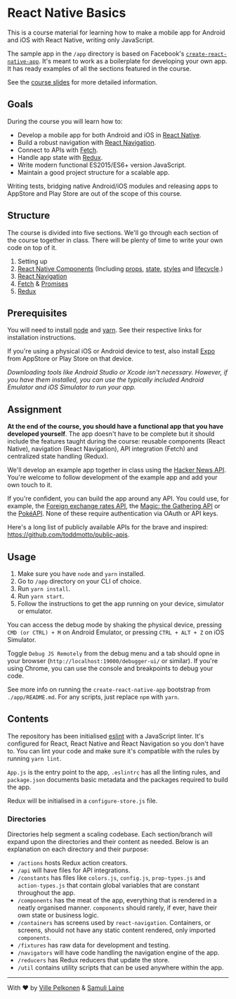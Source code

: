 # React Native Basics

This is a course material for learning how to make a mobile app for Android and iOS with React Native, writing only JavaScript.

The sample app in the `/app` directory is based on Facebook's [`create-react-native-app`](https://github.com/react-community/create-react-native-app). It's meant to work as a boilerplate for developing your own app. It has ready examples of all the sections featured in the course.

See the [course slides](https://docs.google.com/presentation/d/1Pg7XiojNrS2ZhnOnr0CSG9EV-Oewu1YkLF9KVNGkAWU/edit?usp=sharing) for more detailed information.

## Goals
During the course you will learn how to:

* Develop a mobile app for both Android and iOS in [React Native](https://facebook.github.io/react-native/).
* Build a robust navigation with [React Navigation](https://reactnavigation.org/docs/hello-react-navigation.html).
* Connect to APIs with [Fetch](https://facebook.github.io/react-native/docs/network.html).
* Handle app state with [Redux](https://redux.js.org/).
* Write modern functional ES2015/ES6+ version JavaScript.
* Maintain a good project structure for a scalable app.

Writing tests, bridging native Android/iOS modules and releasing apps to AppStore and Play Store are out of the scope of this course.

## Structure
The course is divided into five sections. We'll go through each section of the course together in class. There will be plenty of time to write your own code on top of it.

1. Setting up
2. [React Native Components](https://facebook.github.io/react-native/docs/components-and-apis.html) (Including [props](https://facebook.github.io/react-native/docs/props.html), [state](https://facebook.github.io/react-native/docs/state.html), [styles](https://facebook.github.io/react-native/docs/style.html) and [lifecycle](https://reactjs.org/docs/state-and-lifecycle.html#adding-lifecycle-methods-to-a-class).)
3. [React Navigation](https://reactnavigation.org/docs/hello-react-navigation.html)
4. [Fetch](https://facebook.github.io/react-native/docs/network.html) & [Promises](https://developer.mozilla.org/en-US/docs/Web/JavaScript/Guide/Using_promises)
5. [Redux](https://redux.js.org/)

## Prerequisites
You will need to install [node](https://nodejs.org/en/download/) and [yarn](https://yarnpkg.com/en/docs/install). See their respective links for installation instructions.

If you're using a physical iOS or Android device to test, also install [Expo](https://expo.io/) from AppStore or Play Store on that device.

_Downloading tools like Android Studio or Xcode isn't necessary. However, if you have them installed, you can use the typically included Android Emulator and iOS Simulator to run your app._

## Assignment
**At the end of the course, you should have a functional app that you have developed yourself**. The app doesn't have to be complete but it should include the features taught during the course: reusable components (React Native), navigation (React Navigation), API integration (Fetch) and centralized state handling (Redux).

We'll develop an example app together in class using the [Hacker News API](https://github.com/HackerNews/API). You're welcome to follow development of the example app and add your own touch to it.

If you're confident, you can build the app around any API. You could use, for example, the [Foreign exchange rates API](https://exchangeratesapi.io/), the [Magic: the Gathering API](https://docs.magicthegathering.io/) or the [PokéAPI](https://pokeapi.co/). None of these require authentication via OAuth or API keys.

Here's a long list of publicly available APIs for the brave and inspired: https://github.com/toddmotto/public-apis.

## Usage
1. Make sure you have `node` and `yarn` installed.
2. Go to `/app` directory on your CLI of choice.
3. Run `yarn install`.
4. Run `yarn start`.
5. Follow the instructions to get the app running on your device, simulator or emulator.

You can access the debug mode by shaking the physical device, pressing `CMD (or CTRL) + M` on Android Emulator, or pressing `CTRL + ALT + Z` on iOS Simulator.

Toggle `Debug JS Remotely` from the debug menu and a tab should opne in your browser (`http://localhost:19000/debugger-ui/` or similar). If you're using Chrome, you can use the console and breakpoints to debug your code.

See more info on running the `create-react-native-app` bootstrap from `./app/README.md`. For any scripts, just replace `npm` with `yarn`.

## Contents
The repository has been initialised [eslint](https://eslint.org/) with a JavaScript linter. It's configured for React, React Native and React Navigation so you don't have to. You can lint your code and make sure it's compatible with the rules by running `yarn lint`.

`App.js` is the entry point to the app, `.eslintrc` has all the linting rules, and `package.json` documents basic metadata and the packages required to build the app.

Redux will be initialised in a `configure-store.js` file.

### Directories
Directories help segment a scaling codebase. Each section/branch will expand upon the directories and their content as needed. Below is an explanation on each directory and their purpose:

* `/actions` hosts Redux action creators.
* `/api` will have files for API integrations.
* `/constants` has files like `colors.js`, `config.js`, `prop-types.js` and `action-types.js` that contain global variables that are constant throughout the app.
* `/components` has the meat of the app, everything that is rendered in a neatly organised manner. `components` should rarely, if ever, have their own state or business logic.
* `/containers` has screens used by `react-navigation`. Containers, or screens, should not have any static content rendered, only imported `components`.
* `/fixtures` has raw data for development and testing.
* `/navigators` will have code handling the navigation engine of the app.
* `/reducers` has Redux reducers that update the store.
* `/util` contains utility scripts that can be used anywhere within the app.

---

With ♥️ by [Ville Pelkonen](https://www.linkedin.com/in/vpelkonen/) & [Samuli Laine](https://www.linkedin.com/in/samuli-laine-2a5bb880/)

